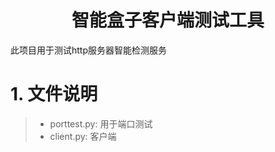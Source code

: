 # <center> 智能盒子客户端测试工具 </center>

此项目用于测试http服务器智能检测服务

# 1. 文件说明

> * porttest.py: 用于端口测试
> * client.py: 客户端 